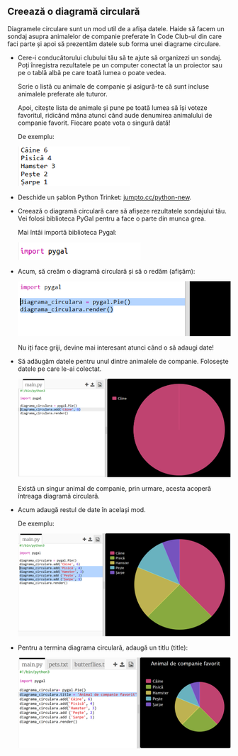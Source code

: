 ## Creează o diagramă circulară

Diagramele circulare sunt un mod util de a afișa datele. Haide să facem un sondaj asupra animalelor de companie preferate în Code Club-ul din care faci parte și apoi să prezentăm datele sub forma unei diagrame circulare.

+ Cere-i conducătorului clubului tău să te ajute să organizezi un sondaj. Poți înregistra rezultatele pe un computer conectat la un proiector sau pe o tablă albă pe care toată lumea o poate vedea.
    
    Scrie o listă cu animale de companie și asigură-te că sunt incluse animalele preferate ale tuturor.
    
    Apoi, citește lista de animale și pune pe toată lumea să își voteze favoritul, ridicând mâna atunci când aude denumirea animalului de companie favorit. Fiecare poate vota o singură dată!
    
    De exemplu:
    
    ![captură de ecran](images/pets-favourite.png)

+ Deschide un șablon Python Trinket: <a href="http://jumpto.cc/python-new" target="_blank">jumpto.cc/python-new</a>.

+ Creează o diagramă circulară care să afișeze rezultatele sondajului tău. Vei folosi biblioteca PyGal pentru a face o parte din munca grea.
    
    Mai întâi importă biblioteca Pygal:
    
    ![captură de ecran](images/pets-pygal.png)

+ Acum, să creăm o diagramă circulară și să o redăm (afișăm):
    
    ![captură de ecran](images/pets-pie.png)
    
    Nu iți face griji, devine mai interesant atunci când o să adaugi date!

+ Să adăugăm datele pentru unul dintre animalele de companie. Folosește datele pe care le-ai colectat.
    
    ![captură de ecran](images/pets-add.png)
    
    Există un singur animal de companie, prin urmare, acesta acoperă întreaga diagramă circulară.

+ Acum adaugă restul de date în același mod.
    
    De exemplu:
    
    ![captură de ecran](images/pets-add-all.png)

+ Pentru a termina diagrama circulară, adaugă un titlu (title):
    
    ![captură de ecran](images/pets-title.png)